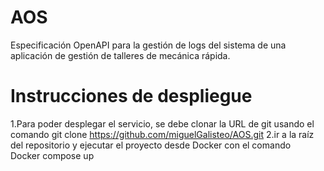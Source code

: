 # AOS
Especificación OpenAPI para la gestión de logs del sistema de una aplicación de gestión de talleres de mecánica rápida.

# Instrucciones de despliegue
1.Para poder desplegar el servicio, se debe clonar la URL de git usando el comando
git clone https://github.com/miguelGalisteo/AOS.git 
2.ir a la raíz del repositorio y ejecutar el proyecto desde Docker con el comando 
Docker compose up

